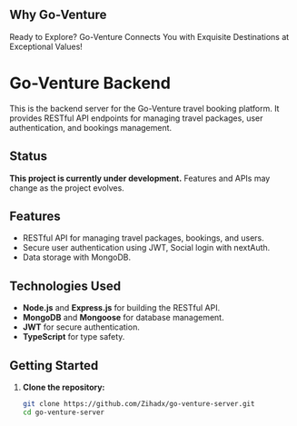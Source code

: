 ## Why Go-Venture
Ready to Explore? Go-Venture Connects You with Exquisite Destinations at Exceptional Values!

# Go-Venture Backend

This is the backend server for the Go-Venture travel booking platform. It provides RESTful API endpoints for managing travel packages, user authentication, and bookings management.

## Status
**This project is currently under development.** Features and APIs may change as the project evolves.

## Features
- RESTful API for managing travel packages, bookings, and users.
- Secure user authentication using JWT, Social login with nextAuth.
- Data storage with MongoDB.

## Technologies Used
- **Node.js** and **Express.js** for building the RESTful API.
- **MongoDB** and **Mongoose** for database management.
- **JWT** for secure authentication.
- **TypeScript** for type safety.

## Getting Started

1. **Clone the repository:**
   ```bash
   git clone https://github.com/Zihadx/go-venture-server.git
   cd go-venture-server
